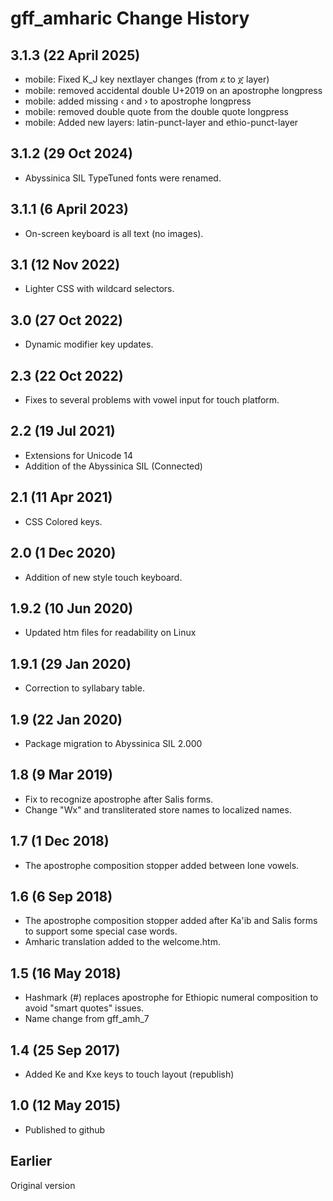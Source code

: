 gff_amharic Change History
==========================
3.1.3 (22 April 2025)
-------------------
* mobile: Fixed K_J key nextlayer changes (from ደ to ጀ layer)
* mobile: removed accidental double U+2019 on an apostrophe longpress
* mobile: added missing ‹ and › to apostrophe longpress
* mobile: removed double quote from the double quote longpress
* mobile: Added new layers: latin-punct-layer and ethio-punct-layer

3.1.2 (29 Oct 2024)
--------------------
* Abyssinica SIL TypeTuned fonts were renamed.

3.1.1 (6 April 2023)
--------------------
* On-screen keyboard is all text (no images).

3.1 (12 Nov 2022)
-----------------
* Lighter CSS with wildcard selectors.

3.0 (27 Oct 2022)
-----------------
* Dynamic modifier key updates.

2.3 (22 Oct 2022)
-----------------
* Fixes to several problems with vowel input for touch platform.

2.2 (19 Jul 2021)
------------------
* Extensions for Unicode 14
* Addition of the Abyssinica SIL (Connected)

2.1 (11 Apr 2021)
------------------
* CSS Colored keys.

2.0 (1 Dec 2020)
------------------
* Addition of new style touch keyboard.

1.9.2 (10 Jun 2020)
-------------------
* Updated htm files for readability on Linux

1.9.1 (29 Jan 2020)
-------------------
* Correction to syllabary table.

1.9 (22 Jan 2020)
-----------------
* Package migration to Abyssinica SIL 2.000

1.8 (9 Mar 2019)
----------------
* Fix to recognize apostrophe after Salis forms.
* Change "Wx" and transliterated store names to localized names.

1.7 (1 Dec 2018)
-----------------
* The apostrophe composition stopper added between lone vowels. 

1.6 (6 Sep 2018)
-----------------
* The apostrophe composition stopper added after Ka'ib and Salis forms to support some special case words.
* Amharic translation added to the welcome.htm.

1.5 (16 May 2018)
-----------------
* Hashmark (#) replaces apostrophe for Ethiopic numeral composition to avoid "smart quotes" issues.
* Name change from gff_amh_7

1.4 (25 Sep 2017)
-----------------
* Added Ke and Kxe keys to touch layout (republish)

1.0 (12 May 2015)
-----------------
* Published to github

Earlier
-------
Original version

